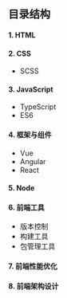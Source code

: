 ## 目录结构

#### 1. HTML

#### 2. CSS

- SCSS

#### 3. JavaScript

- TypeScript
- ES6

#### 4. 框架与组件

- Vue
- Angular
- React

#### 5. Node

#### 6. 前端工具

- 版本控制
- 构建工具
- 包管理工具

#### 7. 前端性能优化

#### 8. 前端架构设计